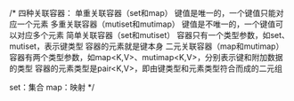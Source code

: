 /*
四种关联容器：
单重关联容器（set和map）
    键值是唯一的，一个键值只能对应一个元素
多重关联容器（mutiset和mutimap）
    键值是不唯一的，一个键值可以对应多个元素
简单关联容器（set和mutiset）
    容器只有一个类型参数，如set<K>、mutiset<K>，表示键类型
    容器的元素就是键本身
二元关联容器（map和mutimap）
    容器有两个类型参数，如map<K,V>、mutimap<K,V>，分别表示键和附加数据的类型
    容器的元素类型是pair<K,V>，即由键类型和元素类型符合而成的二元组

set：集合
map：映射
*/



